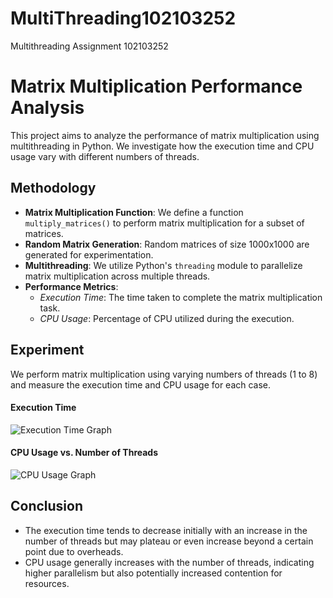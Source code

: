 # MultiThreading102103252
Multithreading Assignment 102103252

# Matrix Multiplication Performance Analysis

This project aims to analyze the performance of matrix multiplication using multithreading in Python. We investigate how the execution time and CPU usage vary with different numbers of threads.

## Methodology

- **Matrix Multiplication Function**: We define a function `multiply_matrices()` to perform matrix multiplication for a subset of matrices.
- **Random Matrix Generation**: Random matrices of size 1000x1000 are generated for experimentation.
- **Multithreading**: We utilize Python's `threading` module to parallelize matrix multiplication across multiple threads.
- **Performance Metrics**:
  - *Execution Time*: The time taken to complete the matrix multiplication task.
  - *CPU Usage*: Percentage of CPU utilized during the execution.

## Experiment

We perform matrix multiplication using varying numbers of threads (1 to 8) and measure the execution time and CPU usage for each case.

#### Execution Time

![Execution Time Graph](execution_time.png)

#### CPU Usage vs. Number of Threads

![CPU Usage Graph](cpu_usage.png)

## Conclusion

- The execution time tends to decrease initially with an increase in the number of threads but may plateau or even increase beyond a certain point due to overheads.
- CPU usage generally increases with the number of threads, indicating higher parallelism but also potentially increased contention for resources.
